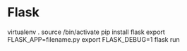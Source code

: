 # Flask

virtualenv .
source /bin/activate
pip install flask
export FLASK_APP=filename.py
export FLASK_DEBUG=1
flask run
